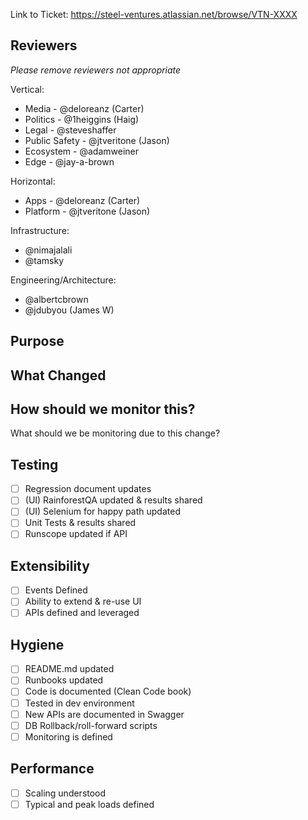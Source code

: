 Link to Ticket: https://steel-ventures.atlassian.net/browse/VTN-XXXX

Reviewers
---------
*Please remove reviewers not appropriate*

Vertical:
- Media - @deloreanz (Carter)
- Politics - @1heiggins (Haig)
- Legal - @steveshaffer
- Public Safety - @jtveritone (Jason)
- Ecosystem - @adamweiner
- Edge - @jay-a-brown

Horizontal:
- Apps - @deloreanz (Carter)
- Platform - @jtveritone (Jason)

Infrastructure:
- @nimajalali
- @tamsky

Engineering/Architecture:
- @albertcbrown 
- @jdubyou (James W)


Purpose
-------


What Changed
------------


How should we monitor this?
---------------------------
What should we be monitoring due to this change?

Testing
-------
- [ ] Regression document updates
- [ ] (UI) RainforestQA updated & results shared
- [ ] (UI) Selenium for happy path updated
- [ ] Unit Tests & results shared
- [ ] Runscope updated if API

Extensibility
-------------
- [ ] Events Defined
- [ ] Ability to extend & re-use UI
- [ ] APIs defined and leveraged

Hygiene
-------
- [ ] README.md updated
- [ ] Runbooks updated
- [ ] Code is documented (Clean Code book)
- [ ] Tested in dev environment
- [ ] New APIs are documented in Swagger
- [ ] DB Rollback/roll-forward scripts
- [ ] Monitoring is defined

Performance
-----------
- [ ] Scaling understood
- [ ] Typical and peak loads defined
